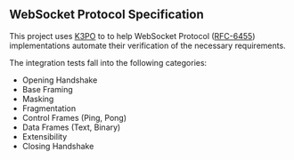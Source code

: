 ## WebSocket Protocol Specification

This project uses [K3PO](http://github.com/k3po/k3po) to to help WebSocket Protocol 
([RFC-6455](https://tools.ietf.org/html/rfc6455)) implementations automate their verification of the necessary requirements.

The integration tests fall into the following categories:
 * Opening Handshake
 * Base Framing
 * Masking
 * Fragmentation
 * Control Frames (Ping, Pong)
 * Data Frames (Text, Binary)
 * Extensibility
 * Closing Handshake
